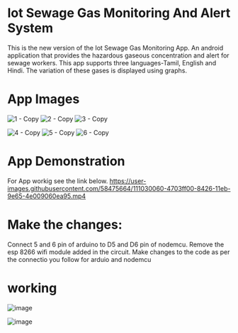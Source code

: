# Iot Sewage Gas Monitoring And Alert System
This is the new version of the Iot Sewage Gas Monitoring App. An android application that provides the hazardous gaseous concentration and alert for sewage workers. This app supports three languages-Tamil, English and Hindi. The variation of these gases is displayed using graphs.

# App Images
![1 - Copy](https://user-images.githubusercontent.com/58475664/90335031-6e5d2f80-dfef-11ea-915e-fd59ab0b3f66.jpg)
![2 - Copy](https://user-images.githubusercontent.com/58475664/90335034-71f0b680-dfef-11ea-9dd3-c640d9eb6a03.jpg)
![3 - Copy](https://user-images.githubusercontent.com/58475664/90335036-73ba7a00-dfef-11ea-9f7f-aa1ee7896286.jpg)

![4 - Copy](https://user-images.githubusercontent.com/58475664/90335037-75843d80-dfef-11ea-9096-65c7cbe9a196.jpg)
![5 - Copy](https://user-images.githubusercontent.com/58475664/90335039-774e0100-dfef-11ea-8795-fa471e84fb79.jpg)
![6 - Copy](https://user-images.githubusercontent.com/58475664/90335041-787f2e00-dfef-11ea-80b0-f2dcec5e9401.jpg)

# App Demonstration
For App workig see the link below.
https://user-images.githubusercontent.com/58475664/111030060-4703ff00-8426-11eb-9e65-4e009060ea95.mp4

# Make the changes:
Connect 5 and 6 pin of arduino to D5 and D6 pin of nodemcu.
Remove the esp 8266 wifi module added in the circuit.
Make changes to the code as per the connectio you follow for arduio and nodemcu

# working
![image](https://user-images.githubusercontent.com/58475664/111030426-32c10180-8428-11eb-9859-6f521d75e0f9.png) 

![image](https://user-images.githubusercontent.com/58475664/111030451-5126fd00-8428-11eb-9f12-00b0f69cc6f4.png)





